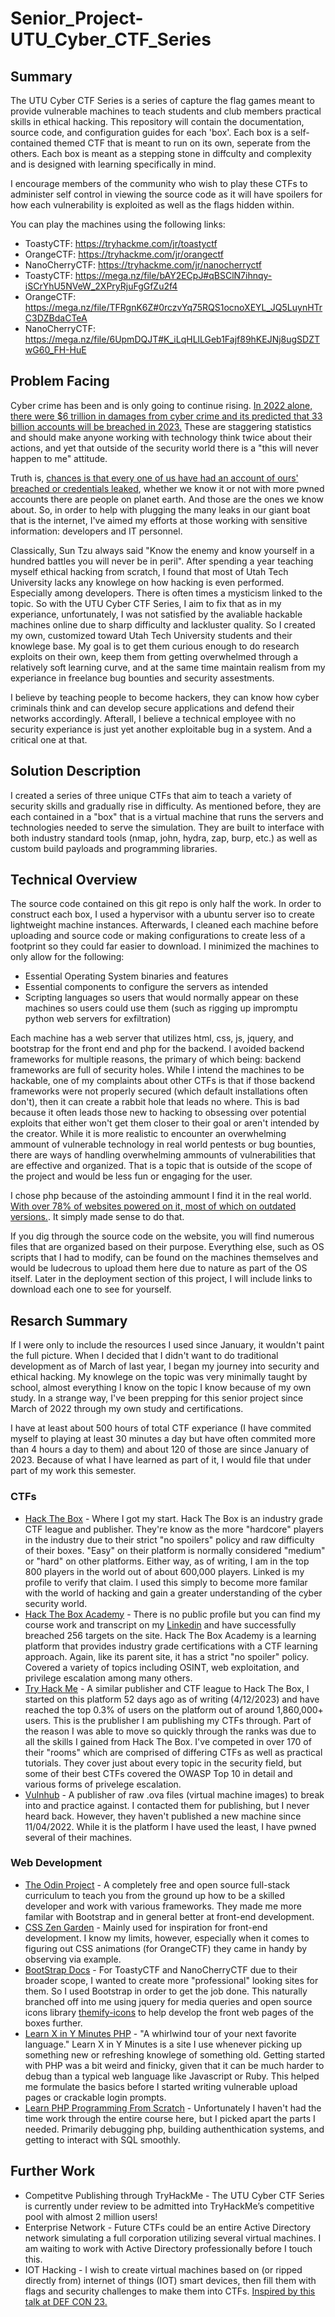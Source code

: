 # Senior_Project-UTU_Cyber_CTF_Series

## Summary

The UTU Cyber CTF Series is a series of capture the flag games meant to provide vulnerable machines to teach students and club members practical skills in ethical hacking. This repository will contain the documentation, source code, and configuration guides for each 'box'. Each box is a self-contained themed CTF that is meant to run on its own, seperate from the others. Each box is meant as a stepping stone in diffculty and complexity and is designed with learning specifically in mind.

I encourage members of the community who wish to play these CTFs to administer self control in viewing the source code as it will have spoilers for how each vulnerability is exploited as well as the flags hidden within.

You can play the machines using the following links:
- ToastyCTF: https://tryhackme.com/jr/toastyctf
- OrangeCTF: https://tryhackme.com/jr/orangectf
- NanoCherryCTF: https://tryhackme.com/jr/nanocherryctf
- ToastyCTF: https://mega.nz/file/bAY2ECpJ#qBSClN7ihnqy-iSCrYhU5NVeW_2XPryRjuFgGfZu2f4
- OrangeCTF: https://mega.nz/file/TFRgnK6Z#0rczvYq75RQS1ocnoXEYL_JQ5LuynHTrC3DZBdaCTeA
- NanoCherryCTF: https://mega.nz/file/6UpmDQJT#K_iLqHLlLGeb1Fajf89hKEJNj8ugSDZTwG60_FH-HuE

## Problem Facing

Cyber crime has been and is only going to continue rising. [In 2022 alone, there were $6 trillion in damages from cyber crime and its predicted that 33 billion accounts will be breached in 2023.](https://www.getastra.com/blog/security-audit/cyber-crime-statistics/#:~:text=General%20Cyber%20Crime%20Statistics%201%20%246%20trillion%20%E2%80%93,earns%20cybercriminals%20%241.5%20trillion%20every%20year.%20More%20items) These are staggering statistics and should make anyone working with technology think twice about their actions, and yet that outside of the security world there is a "this will never happen to me" attitude. 

Truth is, [chances is that every one of us have had an account of ours' breached or credentials leaked](https://haveibeenpwned.com/), whether we know it or not with more pwned accounts there are people on planet earth. And those are the ones we know about. So, in order to help with plugging the many leaks in our giant boat that is the internet, I've aimed my efforts at those working with sensitive information: developers and IT personnel.

Classically, Sun Tzu always said "Know the enemy and know yourself in a hundred battles you will never be in peril". After spending a year teaching myself ethical hacking from scratch, I found that most of Utah Tech University lacks any knowlege on how hacking is even performed. Especially among developers. There is often times a mysticism linked to the topic. So with the UTU Cyber CTF Series, I aim to fix that as in my experiance, unfortunately, I was not satisfied by the avaliable hackable machines online due to sharp difficulty and lackluster quality. So I created my own, customized toward Utah Tech University students and their knowlege base. My goal is to get them curious enough to do research exploits on their own, keep them from getting overwhelmed through a relatively soft learning curve, and at the same time maintain realism from my experiance in freelance bug bounties and security assestments.

I believe by teaching people to become hackers, they can know how cyber criminals think and can develop secure applications and defend their networks accordingly. Afterall, I believe a technical employee with no security experiance is just yet another exploitable bug in a system. And a critical one at that.

## Solution Description

I created a series of three unique CTFs that aim to teach a variety of security skills and gradually rise in difficulty. As mentioned before, they are each contained in a "box" that is a virtual machine that runs the servers and technologies needed to serve the simulation. They are built to interface with both industry standard tools (nmap, john, hydra, zap, burp, etc.) as well as custom build payloads and programming libraries. 

## Technical Overview

The source code contained on this git repo is only half the work. In order to construct each box, I used a hypervisor with a ubuntu server iso to create lightweight machine instances. Afterwards, I cleaned each machine before uploading and source code or making configurations to create less of a footprint so they could far easier to download. I minimized the machines to only allow for the following:

- Essential Operating System binaries and features
- Essential components to configure the servers as intended
- Scripting languages so users that would normally appear on these machines so users could use them (such as rigging up impromptu python web servers for exfiltration)

Each machine has a web server that utilizes html, css, js, jquery, and bootstrap for the front end and php for the backend. I avoided backend frameworks for multiple reasons, the primary of which being: backend frameworks are full of security holes. While I intend the machines to be hackable, one of my complaints about other CTFs is that if those backend frameworks were not properly secured (which default installations often don't), then it can create a rabbit hole that leads no where. This is bad because it often leads those new to hacking to obsessing over potential exploits that either won't get them closer to their goal or aren't intended by the creator. While it is more realistic to encounter an overwhelming ammount of vulnerable technology in real world pentests or bug bounties, there are ways of handling overwhelming ammounts of vulnerabilities that are effective and organized. That is a topic that is outside of the scope of the project and would be less fun or engaging for the user.

I chose php because of the astoinding ammount I find it in the real world. [With over 78% of websites powered on it, most of which on outdated versions.](https://haydenjames.io/78-of-the-web-powered-by-php-1-on-php-8/). It simply made sense to do that.

If you dig through the source code on the website, you will find numerous files that are organized based on their purpose. Everything else, such as OS scripts that I had to modify, can be found on the machines themselves and would be ludecrous to upload them here due to nature as part of the OS itself. Later in the deployment section of this project, I will include links to download each one to see for yourself.

## Resarch Summary

If I were only to include the resources I used since January, it wouldn't paint the full picture. When I decided that I didn't want to do traditional development as of March of last year, I began my journey into security and ethical hacking. My knowlege on the topic was very minimally taught by school, almost everything I know on the topic I know because of my own study. In a strange way, I've been prepping for this senior project since March of 2022 through my own study and certifications.

I have at least about 500 hours of total CTF experiance (I have commited myself to playing at least 30 minutes a day but have often commited more than 4 hours a day to them) and about 120 of those are since January of 2023. Because of what I have learned as part of it, I would file that under part of my work this semester. 

### CTFs

- [Hack The Box](https://app.hackthebox.com/profile/977550) - Where I got my start. Hack The Box is an industry grade CTF league and publisher. They're know as the more "hardcore" players in the industry due to their strict "no spoilers" policy and raw difficulty of their boxes. "Easy" on their platform is normally considered "medium" or "hard" on other platforms. Either way, as of writing, I am in the top 800 players in the world out of about 600,000 players. Linked is my profile to verify that claim. I used this simply to become more familar with the world of hacking and gain a greater understanding of the cyber security world.
- [Hack The Box Academy](https://academy.hackthebox.com/) - There is no public profile but you can find my course work and transcript on my [Linkedin](https://www.linkedin.com/in/derek-sneddon-510b85159/) and have successfully breached 256 targets on the site. Hack The Box Academy is a learning platform that provides industry grade certifications with a CTF learning approach. Again, like its parent site, it has a strict "no spoiler" policy. Covered a variety of topics including OSINT, web exploitation, and privilege escalation among many others.
- [Try Hack Me](https://tryhackme.com/p/dsneddon00) - A similar publisher and CTF league to Hack The Box, I started on this platform 52 days ago as of writing (4/12/2023) and have reached the top 0.3% of users on the platform out of around 1,860,000+ users. This is the prublisher I am publishing my CTFs through. Part of the reason I was able to move so quickly through the ranks was due to all the skills I gained from Hack The Box. I've competed in over 170 of their "rooms" which are comprised of differing CTFs as well as practical tutorials. They cover just about every topic in the security field, but some of their best CTFs covered the OWASP Top 10 in detail and various forms of privelege escalation.
- [Vulnhub](https://www.vulnhub.com/) - A publisher of raw .ova files (virtual machine images) to break into and practice against. I contacted them for publishing, but I never heard back. However, they haven't published a new machine since 11/04/2022. While it is the platform I have used the least, I have pwned several of their machines.

### Web Development
- [The Odin Project](https://www.theodinproject.com/) - A completely free and open source full-stack curriculum to teach you from the ground up how to be a skilled developer and work with various frameworks. They made me more familar with Bootstrap and in general better at front-end development. 
- [CSS Zen Garden](https://www.csszengarden.com/) - Mainly used for inspiration for front-end development. I know my limits, however, especially when it comes to figuring out CSS animations (for OrangeCTF) they came in handy by observing via example. 
- [BootStrap Docs](https://getbootstrap.com/docs/5.3/customize/overview/) - For ToastyCTF and NanoCherryCTF due to their broader scope, I wanted to create more "professional" looking sites for them. So I used Bootstrap in order to get the job done. This naturally branched off into me using jquery for media queries and open source icons library [themify-icons](https://github.com/lykmapipo/themify-icons) to help develop the front web pages of the boxes further.
- [Learn X in Y Minutes PHP](https://learnxinyminutes.com/docs/php/) - "A whirlwind tour of your next favorite language." Learn X in Y Minutes is a site I use whenever picking up something new or refreshing knowlege of something old. Getting started with PHP was a bit weird and finicky, given that it can be much harder to debug than a typical web language like Javascript or Ruby. This helped me formulate the basics before I started writing vulnerable upload pages or crackable login prompts. 
- [Learn PHP Programming From Scratch](https://www.udemy.com/course/learn-php-programming-from-scratch/) - Unfortunately I haven't had the time work through the entire course here, but I picked apart the parts I needed. Primarily debugging php, building authenthication systems, and getting to interact with SQL smoothly.

## Further Work

- Competitve Publishing through TryHackMe - The UTU Cyber CTF Series is currently under review to be admitted into TryHackMe’s competitive pool with almost 2 million users!
- Enterprise Network - Future CTFs could be an entire Active Directory network simulating a full corporation utilizing several virtual machines. I am waiting to work with Active Directory professionally before I touch this.
- IOT Hacking - I wish to create virtual machines based on (or ripped directly from) internet of things (IOT) smart devices, then fill them with flags and security challenges to make them into CTFs. [Inspired by this talk at DEF CON 23.](https://www.youtube.com/watch?v=5CzURm7OpAA)

